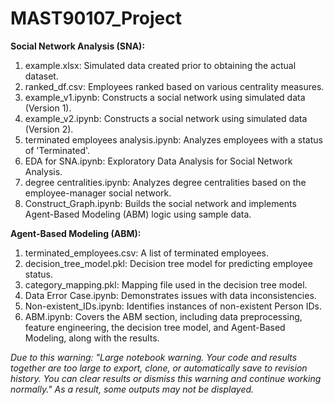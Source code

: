 # MAST90107_Project

**Social Network Analysis (SNA):**  
1. example.xlsx: Simulated data created prior to obtaining the actual dataset.
2. ranked_df.csv: Employees ranked based on various centrality measures.
3. example_v1.ipynb: Constructs a social network using simulated data (Version 1).
4. example_v2.ipynb: Constructs a social network using simulated data (Version 2).
5. terminated employees analysis.ipynb:  Analyzes employees with a status of 'Terminated'.
6. EDA for SNA.ipynb: Exploratory Data Analysis for Social Network Analysis.
7. degree centralities.ipynb: Analyzes degree centralities based on the employee-manager social network.
8. Construct_Graph.ipynb: Builds the social network and implements Agent-Based Modeling (ABM) logic using sample data.

**Agent-Based Modeling (ABM):**  
1. terminated_employees.csv: A list of terminated employees.
2. decision_tree_model.pkl: Decision tree model for predicting employee status.
3. category_mapping.pkl: Mapping file used in the decision tree model.
4. Data Error Case.ipynb: Demonstrates issues with data inconsistencies.
5. Non-existent_IDs.ipynb: Identifies instances of non-existent Person IDs.
6. ABM.ipynb: Covers the ABM section, including data preprocessing, feature engineering, the decision tree model, and Agent-Based Modeling, along with the results.


*Due to this warning: "Large notebook warning. Your code and results together are too large to export, clone, or automatically save to revision history. You can clear results or dismiss this warning and continue working normally." As a result, some outputs may not be displayed.*
